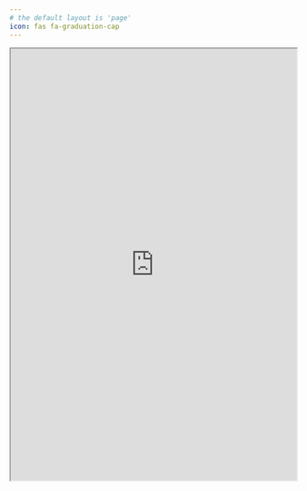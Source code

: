 ```yaml
---
# the default layout is 'page'
icon: fas fa-graduation-cap
---
```


<iframe
  src="https://flowcv.com/resume/8alf6l71ek"
  style="width:100%; height:760px"
></iframe>
